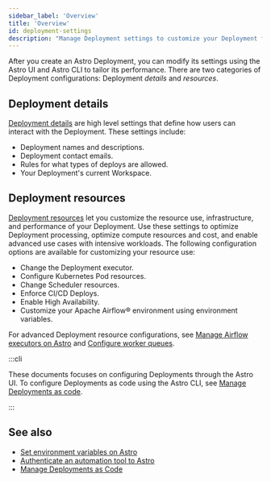 ```yaml
---
sidebar_label: 'Overview'
title: 'Overview'
id: deployment-settings
description: "Manage Deployment settings to customize your Deployment for your use case."
---
```


After you create an Astro Deployment, you can modify its settings using the Astro UI and Astro CLI to tailor its performance. There are two categories of Deployment configurations: Deployment _details_ and _resources_.

## Deployment details

[Deployment details](deployment-details.md) are high level settings that define how users can interact with the Deployment. These settings include:

- Deployment names and descriptions.
- Deployment contact emails.
- Rules for what types of deploys are allowed.
- Your Deployment's current Workspace.

## Deployment resources

[Deployment resources](deployment-resources.md) let you customize the resource use, infrastructure, and performance of your Deployment. Use these settings to optimize Deployment processing, optimize compute resources and cost, and enable advanced use cases with intensive workloads. The following configuration options are available for customizing your resource use:

- Change the Deployment executor.
- Configure Kubernetes Pod resources.
- Change Scheduler resources.
- Enforce CI/CD Deploys.
- Enable High Availability.
- Customize your Apache Airflow® environment using environment variables.

For advanced Deployment resource configurations, see [Manage Airflow executors on Astro](executors-overview.md) and [Configure worker queues](configure-worker-queues.mdx).

:::cli

These documents focuses on configuring Deployments through the Astro UI. To configure Deployments as code using the Astro CLI, see [Manage Deployments as code](manage-deployments-as-code.md).

:::

## See also

- [Set environment variables on Astro](environment-variables.md)
- [Authenticate an automation tool to Astro](automation-authentication.md)
- [Manage Deployments as Code](manage-deployments-as-code.md)
